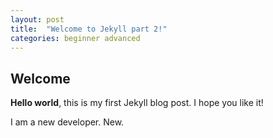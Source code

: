 ```yaml
---
layout: post
title:  "Welcome to Jekyll part 2!"
categories: beginner advanced
---
```

## Welcome
**Hello world**, this is my first Jekyll blog post.
I hope you like it!

I am a new developer. 
New. 